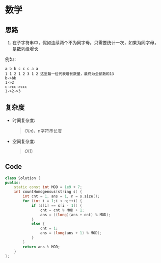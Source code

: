 # 数学
## 思路
1. 在子字符串中，假如连续两个不为同字母，只需要统计一次，如果为同字母，是数列级增长

例如：
```
a b b c c c a a
1 1 2 1 2 3 1 2 这里每一位代表增长数量，最终为全部数和13
b->bb 
1->2
c->cc->ccc
1->2->3
```
## 复杂度
- 时间复杂度:
  > $O(n)$，n字符串长度
- 空间复杂度:
  > $O(1)$

## Code
```C++ []
class Solution {
public:
    static const int MOD = 1e9 + 7;
    int countHomogenous(string s) {
        int cnt = 1, ans = 1, n = s.size();
        for (int i = 1;i < n;++i) {
            if (s[i] == s[i - 1]) {
                cnt = cnt % MOD + 1;
                ans = ((long)(ans + cnt) % MOD);
            }
            else {
                cnt = 1;
                ans = (long(ans + 1) % MOD);
            }
        }
        return ans % MOD;
    }
};
```